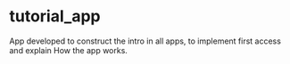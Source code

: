 # tutorial_app

App developed to construct the intro in all apps, to implement first access and explain
How the app works.